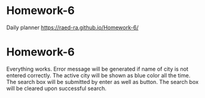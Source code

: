 # Homework-6
Daily planner
https://raed-ra.github.io/Homework-6/
# Homework-6

Everything works.
Error message will be generated if name of city is not entered correctly.
The active city will be shown as blue color all the time.
The search box will be submitted by enter as well as button.
The search box will be cleared upon successful search.
